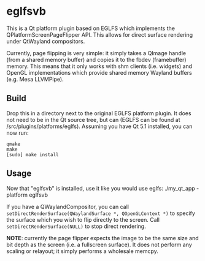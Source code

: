 eglfsvb
=======

This is a Qt platform plugin based on EGLFS which implements the QPlatformScreenPageFlipper API.
This allows for direct surface rendering under QtWayland compositors.

Currently, page flipping is very simple: it simply takes a QImage handle (from a shared memory buffer) and copies it to
the fbdev (framebuffer) memory. This means that it only works with shm clients (i.e. widgets) and OpenGL implementations
which provide shared memory Wayland buffers (e.g. Mesa LLVMPipe).

## Build

Drop this in a directory next to the original EGLFS platform plugin. It does not need to be in the Qt source tree, but
can (EGLFS can be found at <qtbase>/src/plugins/platforms/eglfs). Assuming you have Qt 5.1 installed, you can now run:

    qmake
    make
    [sudo] make install


## Usage
Now that "eglfsvb" is installed, use it like you would use eglfs:
    ./my_qt_app -platform eglfsvb

If you have a QWaylandCompositor, you can call `setDirectRenderSurface(QWaylandSurface *, QOpenGLContext *)`
to specify the surface which you wish to flip directly to the screen. Call `setDirectRenderSurface(NULL)` to stop
direct rendering.

**NOTE**: currently the page flipper expects the image to be the same size and bit depth as the screen (i.e. a
fullscreen surface). It does not perform any scaling or relayout; it simply performs a wholesale memcpy.
